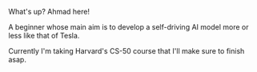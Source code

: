 What's up? Ahmad here!

A beginner whose main aim is to develop a self-driving AI model more or less like that of Tesla.

Currently I'm taking Harvard's CS-50 course that I'll make sure to finish asap.


<!---
ahm3dkar1m/ahm3dkar1m is a ✨ special ✨ repository because its `README.md` (this file) appears on your GitHub profile.
You can click the Preview link to take a look at your changes.
--->
